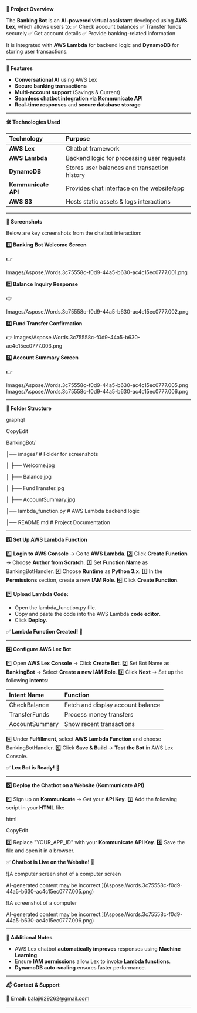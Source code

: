 ﻿**📌 Project Overview**

The **Banking Bot** is an **AI-powered virtual assistant** developed using **AWS Lex**, which allows users to:
✅ Check account balances
✅ Transfer funds securely
✅ Get account details
✅ Provide banking-related information

It is integrated with **AWS Lambda** for backend logic and **DynamoDB** for storing user transactions.

-----
**🚀 Features**

- **Conversational AI** using AWS Lex
- **Secure banking transactions**
- **Multi-account support** (Savings & Current)
- **Seamless chatbot integration** via **Kommunicate API**
- **Real-time responses** and **secure database storage**
-----
**🛠️ Technologies Used**

|**Technology**|**Purpose**|
| :- | :- |
|**AWS Lex**|Chatbot framework|
|**AWS Lambda**|Backend logic for processing user requests|
|**DynamoDB**|Stores user balances and transaction history|
|**Kommunicate API**|Provides chat interface on the website/app|
|**AWS S3**|Hosts static assets & logs interactions|

-----
**📸 Screenshots**

Below are key screenshots from the chatbot interaction:

**1️⃣ Banking Bot Welcome Screen**

👉 

Images/Aspose.Words.3c75558c-f0d9-44a5-b630-ac4c15ec0777.001.png

**2️⃣ Balance Inquiry Response**

👉 

Images/Aspose.Words.3c75558c-f0d9-44a5-b630-ac4c15ec0777.002.png

**3️⃣ Fund Transfer Confirmation**

👉 Images/Aspose.Words.3c75558c-f0d9-44a5-b630-ac4c15ec0777.003.png

**4️⃣ Account Summary Screen**

👉 

Images/Aspose.Words.3c75558c-f0d9-44a5-b630-ac4c15ec0777.005.png
Images/Aspose.Words.3c75558c-f0d9-44a5-b630-ac4c15ec0777.006.png

-----
**📂 Folder Structure**

graphql

CopyEdit

BankingBot/

│── images/                 # Folder for screenshots

│   ├── Welcome.jpg

│   ├── Balance.jpg

│   ├── FundTransfer.jpg

│   ├── AccountSummary.jpg

│── lambda\_function.py       # AWS Lambda backend logic

│── README.md                # Project Documentation

-----

**3️⃣ Set Up AWS Lambda Function**

1️⃣ **Login to AWS Console** → Go to **AWS Lambda**.
2️⃣ Click **Create Function** → Choose **Author from Scratch**.
3️⃣ Set **Function Name** as BankingBotHandler.
4️⃣ Choose **Runtime** as **Python 3.x**.
5️⃣ In the **Permissions** section, create a new **IAM Role**.
6️⃣ Click **Create Function**.

7️⃣ **Upload Lambda Code:**

- Open the lambda\_function.py file.
- Copy and paste the code into the AWS Lambda **code editor**.
- Click **Deploy**.

✅ **Lambda Function Created!** 🎉

-----
**4️⃣ Configure AWS Lex Bot**

1️⃣ Open **AWS Lex Console** → Click **Create Bot**.
2️⃣ Set Bot Name as **BankingBot** → Select **Create a new IAM Role**.
3️⃣ Click **Next** → Set up the following **intents**:

|**Intent Name**|**Function**|
| :- | :- |
|CheckBalance|Fetch and display account balance|
|TransferFunds|Process money transfers|
|AccountSummary|Show recent transactions|

4️⃣ Under **Fulfillment**, select **AWS Lambda Function** and choose BankingBotHandler.
5️⃣ Click **Save & Build** → **Test the Bot** in AWS Lex Console.

✅ **Lex Bot is Ready!** 🎉

-----
**5️⃣ Deploy the Chatbot on a Website (Kommunicate API)**

1️⃣ Sign up on **Kommunicate** → Get your **API Key**.
2️⃣ Add the following script in your **HTML** file:

html

CopyEdit

<script type="text/javascript">

`  `(function(d, m){

`    `var kommunicateSettings = {

`      `"appId":"YOUR\_APP\_ID",

`      `"popupWidget":true,

`      `"automaticChatOpenOnNavigation":true

`    `};

`    `var s = document.createElement("script"); s.type = "text/javascript"; s.async = true;

`    `s.src = "https://widget.kommunicate.io/v2/kommunicate.app";

`    `var h = document.getElementsByTagName("head")[0]; h.appendChild(s);

`    `window.kommunicate = m; m.\_globals = kommunicateSettings;

`  `})(document, window.kommunicate || {});

</script>

3️⃣ Replace "YOUR\_APP\_ID" with your **Kommunicate API Key**.
4️⃣ Save the file and open it in a browser.

✅ **Chatbot is Live on the Website!** 🎉

![A computer screen shot of a computer screen

AI-generated content may be incorrect.](Aspose.Words.3c75558c-f0d9-44a5-b630-ac4c15ec0777.005.png)

![A screenshot of a computer

AI-generated content may be incorrect.](Aspose.Words.3c75558c-f0d9-44a5-b630-ac4c15ec0777.006.png)

-----
**📝 Additional Notes**

- AWS Lex chatbot **automatically improves** responses using **Machine Learning**.
- Ensure **IAM permissions** allow Lex to invoke **Lambda functions**.
- **DynamoDB auto-scaling** ensures faster performance.
-----
**📬 Contact & Support**

📧 **Email:** balaji629262@gmail.com

-----

